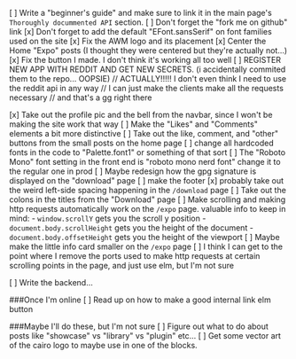 
[ ] Write a "beginner's guide" and make sure to link it in the main 
    page's `Thoroughly docummented API` section.
[ ] Don't forget the "fork me on github" link
[x] Don't forget to add the default "EFont.sansSerif" on font families used on the site
[x] Fix the AWM logo and its placement
[x] Center the Home "Expo" posts (I thought they were centered but they're actually not...)
[x] Fix the button I made. I don't think it's working all too well
[ ] REGISTER NEW APP WITH REDDIT AND GET NEW SECRETS. (i accidentally commited them to the repo... OOPSIE)
        // ACTUALLY!!!!! I don't even think I need to use the reddit api in any way
        // I can just make the clients make all the requests necessary 
        // and that's a gg right there

[x] Take out the profile pic and the bell from the navbar, since I won't be making the site work that way
[ ] Make the "Likes" and "Comments" elements a bit more distinctive
[ ] Take out the like, comment, and "other" buttons from the small posts on the home page
[ ] change all hardcoded fonts in the code to "Palette.font1" or something of that sort
[ ] The "Roboto Mono" font setting in the front end is "roboto mono nerd font" change it to the regular one in prod
[ ] Maybe redesign how the gpg signature is displayed on the "download" page
[ ] make the footer
[x] probably take out the weird left-side spacing happening in the `/download` page
[ ] Take out the colons in the titles from the "Download" page
[ ] Make scrolling and making http requests automatically work on the `/expo` page.
        valuable info to keep in mind:
            - `window.scrollY` gets you the scroll y position
            - `document.body.scrollHeight` gets you the height of the document
            - `document.body.offsetHeight` gets you the height of the viewport
[ ] Maybe make the little info card smaller on the `/expo` page
[ ] I think I can get to the point where I remove the ports used to make
        http requests at certain scrolling points in the page, and just use
        elm, but I'm not sure


[ ] Write the backend...

###Once I'm online
[ ] Read up on how to make a good internal link elm button

###Maybe I'll do these, but I'm not sure
[ ] Figure out what to do about posts like "showcase" vs "library" vs "plugin" etc...
[ ] Get some vector art of the cairo logo to maybe use in one of the blocks.
